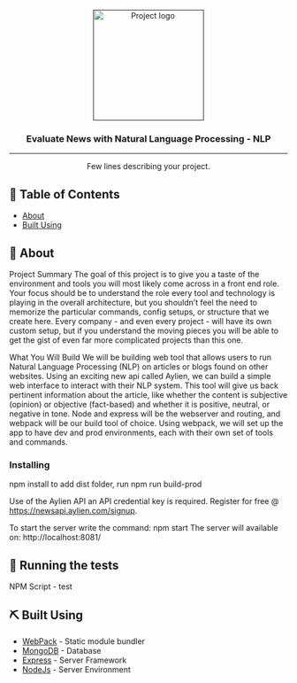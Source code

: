<p align="center">
  <a href="" rel="noopener">
 <img width=200px height=200px src="https://i.imgur.com/6wj0hh6.jpg" alt="Project logo"></a>
</p>

<h3 align="center">
Evaluate News with Natural Language Processing - NLP</h3>


---

<p align="center"> Few lines describing your project.
    <br> 
</p>

## 📝 Table of Contents

- [About](#about)
- [Built Using](#built_using)

## 🧐 About <a name = "about"></a>

Project Summary
The goal of this project is to give you a taste of the environment and tools you will most likely come across in a front end role. Your focus should be to understand the role every tool and technology is playing in the overall architecture, but you shouldn’t feel the need to memorize the particular commands, config setups, or structure that we create here. Every company - and even every project - will have its own custom setup, but if you understand the moving pieces you will be able to get the gist of even far more complicated projects than this one. 

What You Will Build
We will be building web tool that allows users to run Natural Language Processing (NLP) on articles or blogs found on other websites. Using an exciting new api called Aylien, we can build a simple web interface to interact with their NLP system. This tool will give us back pertinent information about the article, like whether the content is subjective (opinion) or objective (fact-based) and whether it is positive, neutral, or negative in tone. 
Node and express will be the webserver and routing, and webpack will be our build tool of choice. Using webpack, we will set up the app to have dev and prod environments, each with their own set of tools and commands. 

### Installing

npm install
to add dist folder, run
npm run build-prod

Use of the Aylien API an API credential key is required. Register for free @ https://newsapi.aylien.com/signup.

To start the server write the command:
npm start
The server will available on:
http://localhost:8081/

## 🔧 Running the tests <a name = "tests"></a>

NPM Script - test

## ⛏️ Built Using <a name = "built_using"></a>
- [WebPack](https://.js.org/) - Static module bundler
- [MongoDB](https://www.mongodb.com/) - Database
- [Express](https://expressjs.com/) - Server Framework
- [NodeJs](https://nodejs.org/en/) - Server Environment


